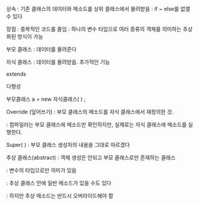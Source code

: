 상속 
: 기존 클래스의 데이터와 메소드를 상위 클래스에서 물려받음
: if ~ else를 없앨 수 있다

장점
: 중복적인 코드를 줄임
: 하나의 변수 타입으로 여러 종류의 객체를 의미하는 추상화된 방식이 가능

부모 클래스
: 데이터를 물려준다

자식 클래스
: 데이터를 물려받음. 추가적인 기능

extends

다형성

부모클래스 a = new 자식클래스( ) ;

Override (덮어쓰기) 
: 부모 클래스의 메소드를 자식 클래스에서 재정의한 것.

: 컴파일러는 부모 클래스에 메소드만 확인하지만, 실제로는 자식 클래스에 메소드를 실행한다.

Super( )
: 부모 클래스 생성자의 내용을 그대로 따르겠다

추상 클래스(abstract)
: 객체 생성은 안되고 부모 클래스로만 존재하는 클래스

: 변수의 타입으로만 의미가 있음

: 추상 클래스 안에 일반 메소드가 있을 수도 있다

: 하지만 추상 메소드는 반드시 오버라이드해야 함
